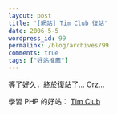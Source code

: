```yaml
---
layout: post
title: '[網站] Tim Club 復站'
date: 2006-5-5
wordpress_id: 99
permalink: /blog/archives/99
comments: true
tags: ["好站推薦"]
---
```


等了好久，終於復站了... Orz... 

學習 PHP 的好站： [Tim Club](http://timteam.org/)
